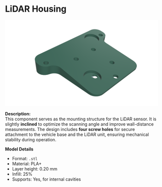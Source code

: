 # LiDAR Housing

![LiDAR Housing](./lidar_housing.png)

**Description:**  
This component serves as the mounting structure for the LiDAR sensor. It is slightly **inclined** to optimize the scanning angle and improve wall-distance measurements. The design includes **four screw holes** for secure attachment to the vehicle base and the LiDAR unit, ensuring mechanical stability during operation.

**Model Details**
- Format: `.stl`
- Material: PLA+
- Layer height: 0.20 mm
- Infill: 25%
- Supports: Yes, for internal cavities

